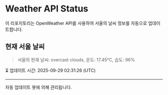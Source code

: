 
# Weather API Status

이 리포지토리는 OpenWeather API를 사용하여 서울의 날씨 정보를 자동으로 업데이트합니다.

## 현재 서울 날씨
> 서울의 현재 날씨: overcast clouds, 온도: 17.45°C, 습도: 96%

⏳ 업데이트 시간: 2025-09-29 02:31:26 (UTC)

---
자동 업데이트 봇에 의해 관리됩니다.
